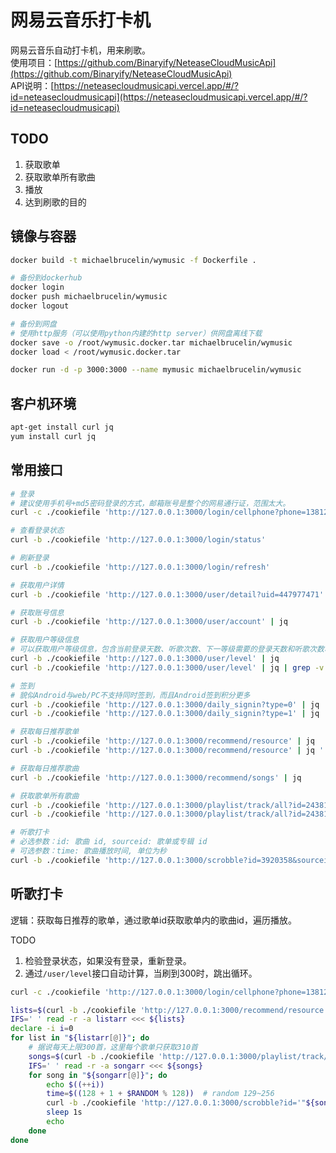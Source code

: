 # 网易云音乐打卡机

网易云音乐自动打卡机，用来刷歌。  
使用项目：[https://github.com/Binaryify/NeteaseCloudMusicApi](https://github.com/Binaryify/NeteaseCloudMusicApi)  
API说明：[https://neteasecloudmusicapi.vercel.app/#/?id=neteasecloudmusicapi](https://neteasecloudmusicapi.vercel.app/#/?id=neteasecloudmusicapi)

## TODO

1. 获取歌单
2. 获取歌单所有歌曲
3. 播放
4. 达到刷歌的目的

## 镜像与容器

```bash
docker build -t michaelbrucelin/wymusic -f Dockerfile .

# 备份到dockerhub
docker login
docker push michaelbrucelin/wymusic
docker logout

# 备份到网盘
# 使用http服务（可以使用python内建的http server）供网盘离线下载
docker save -o /root/wymusic.docker.tar michaelbrucelin/wymusic
docker load < /root/wymusic.docker.tar

docker run -d -p 3000:3000 --name mymusic michaelbrucelin/wymusic
```

## 客户机环境

```bash
apt-get install curl jq
yum install curl jq
```

## 常用接口

```bash
# 登录
# 建议使用手机号+md5密码登录的方式，邮箱账号是整个的网易通行证，范围太大。
curl -c ./cookiefile 'http://127.0.0.1:3000/login/cellphone?phone=13812345678&md5_password=675053bf6403c0a4531a65ac09717226' | jq

# 查看登录状态
curl -b ./cookiefile 'http://127.0.0.1:3000/login/status'

# 刷新登录
curl -b ./cookiefile 'http://127.0.0.1:3000/login/refresh'

# 获取用户详情
curl -b ./cookiefile 'http://127.0.0.1:3000/user/detail?uid=447977471' | jq

# 获取账号信息
curl -b ./cookiefile 'http://127.0.0.1:3000/user/account' | jq

# 获取用户等级信息
# 可以获取用户等级信息，包含当前登录天数、听歌次数、下一等级需要的登录天数和听歌次数、当前等级进度，对应：https://music.163.com/#/user/level
curl -b ./cookiefile 'http://127.0.0.1:3000/user/level' | jq
curl -b ./cookiefile 'http://127.0.0.1:3000/user/level' | jq | grep -v info

# 签到
# 貌似Android与web/PC不支持同时签到，而且Android签到积分更多
curl -b ./cookiefile 'http://127.0.0.1:3000/daily_signin?type=0' | jq  # Android签到，可以忽略type=0
curl -b ./cookiefile 'http://127.0.0.1:3000/daily_signin?type=1' | jq  # web/PC签到

# 获取每日推荐歌单
curl -b ./cookiefile 'http://127.0.0.1:3000/recommend/resource' | jq
curl -b ./cookiefile 'http://127.0.0.1:3000/recommend/resource' | jq '.recommend[].id'

# 获取每日推荐歌曲
curl -b ./cookiefile 'http://127.0.0.1:3000/recommend/songs' | jq

# 获取歌单所有歌曲
curl -b ./cookiefile 'http://127.0.0.1:3000/playlist/track/all?id=24381616&limit=310' | jq
curl -b ./cookiefile 'http://127.0.0.1:3000/playlist/track/all?id=24381616&limit=310' | jq '.songs[].id'

# 听歌打卡
# 必选参数：id: 歌曲 id, sourceid: 歌单或专辑 id
# 可选参数：time: 歌曲播放时间, 单位为秒
curl -b ./cookiefile 'http://127.0.0.1:3000/scrobble?id=3920358&sourceid=24381616&time=256'
```

## 听歌打卡

逻辑：获取每日推荐的歌单，通过歌单id获取歌单内的歌曲id，遍历播放。  

TODO

1. 检验登录状态，如果没有登录，重新登录。
2. 通过`/user/level`接口自动计算，当刷到300时，跳出循环。

```bash
curl -c ./cookiefile 'http://127.0.0.1:3000/login/cellphone?phone=13812345678&md5_password=675053bf6403c0a4531a65ac09717226' | jq

lists=$(curl -b ./cookiefile 'http://127.0.0.1:3000/recommend/resource' | jq '.recommend[].id')
IFS=' ' read -r -a listarr <<< ${lists}
declare -i i=0
for list in "${listarr[@]}"; do
    # 据说每天上限300首，这里每个歌单只获取310首
    songs=$(curl -b ./cookiefile 'http://127.0.0.1:3000/playlist/track/all?id=24381616&limit=310' | jq '.songs[].id')
    IFS=' ' read -r -a songarr <<< ${songs}
    for song in "${songarr[@]}"; do
        echo $((++i))
        time=$((128 + 1 + $RANDOM % 128))  # random 129~256
        curl -b ./cookiefile 'http://127.0.0.1:3000/scrobble?id='"${song}"'&sourceid='"${list}"'&time='"${time}"
        sleep 1s
        echo
    done
done
```
